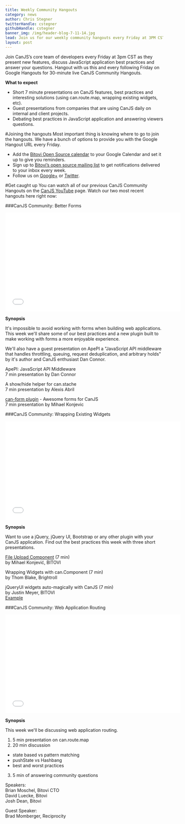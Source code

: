 ```yaml
---
title: Weekly Community Hangouts
category: news
author: Chris Stegner
twitterHandle: cstegner
githubHandle: cstegner
banner_img: /img/header-blog-7-11-14.jpg
lead: Join us for our weekly community hangouts every Friday at 3PM CST.
layout: post
---
```


Join CanJS’s core team of developers every Friday at 3pm CST as they present new features, discuss JavaScript application best practices and answer your questions.  Hangout with us this and every following Friday on Google Hangouts for 30-minute live CanJS Community Hangouts.
  
**What to expect**
  
- Short 7 minute presentations on CanJS features, best practices and interesting solutions (using can.route.map, wrapping existing widgets, etc).
- Guest presentations from companies that are using CanJS daily on internal and client projects.
- Debating best practices in JavaScript application and answering viewers questions.

#Joining the hangouts
Most important thing is knowing where to go to join the hangouts.  We have a bunch of options to provide you with the Google Hangout URL every Friday.

- Add the [Bitovi Open Source calendar](http://www.google.com/calendar/embed?src=anVwaXRlcmpzLmNvbV9yNmU3bXA0bHVhazRvMzkxdmRtcW1vdGpqOEBncm91cC5jYWxlbmRhci5nb29nbGUuY29t) to your Google Calendar and set it up to give you reminders.
- Sign up to [Bitovi’s open source mailing list](http://www.google.com/url?q=http%3A%2F%2Feepurl.com%2FXTmyr&sa=D&sntz=1&usg=AFQjCNHNBSaO8UVBuyH_MeXD2YldwOljlA) to get notifications delivered to your inbox every week.
- Follow us on [Google+](https://plus.google.com/108820831381167297339) or [Twitter](https://twitter.com/canjs).

#Get caught up
You can watch all of our previous CanJS Community Hangouts on the [CanJS YouTube](https://www.youtube.com/channel/UCM_xC8UOHt2ay5wz-3gotmg) page.  Watch our two most recent hangouts here right now:

###CanJS Community: Better Forms

<iframe width="560" height="315" src="//www.youtube.com/embed/tnhMgubzOQY" frameborder="0" allowfullscreen></iframe>

**Synopsis**

It's impossible to avoid working with forms when building web applications.  This week we'll share some of our best practices and a new plugin built to make working with forms a more enjoyable experience.  
 
We'll also have a guest presentation on ApePI a "JavaScript API middleware that handles throttling, queuing, request deduplication, and arbitrary holds" by it's author and CanJS enthusiast Dan Connor.

ApePI: JavaScript API Middleware  
7 min presentation by Dan Connor  

A show/hide helper for can.stache   
7 min presentation by Alexis Abril  

[can-form plugin](http://retroaktive.me/blog/canjs-hangouts-can-form/) - Awesome forms for CanJS  
7 min presentation by Mihael Konjevic  
  
###CanJS Community: Wrapping Existing Widgets
  
<iframe width="560" height="315" src="//www.youtube.com/embed/4SBslZoHNSM" frameborder="0" allowfullscreen></iframe>

**Synopsis**

Want to use a jQuery, jQuery UI, Bootstrap or any other plugin with your CanJS application.  Find out the best practices this week with three short presentations.
  
[File Upload Component](http://retroaktive.me/blog/canjs-hangouts-upload-component/) (7 min)  
by Mihael Konjević, BITOVI  
  
Wrapping Widgets with can.Component (7 min)  
by Thom Blake, Brightroll  
   
jQueryUI widgets auto-magically with CanJS (7 min)  
by Justin Meyer, BITOVI  
[Example](http://jsbin.com/noqec/2/watch?html,js,output) 
  
  
   
###CanJS Community: Web Application Routing
  
<iframe width="560" height="315" src="//www.youtube.com/embed/0Hhuv5Qru9k" frameborder="0" allowfullscreen></iframe>

**Synopsis**

This week we'll be discussing web application routing.  
 
1) 5 min presentation on can.route.map  
2) 20 min discussion  
- state based vs pattern matching  
- pushState vs Hashbang  
- best and worst practices  
3) 5 min of answering community questions  
 
Speakers:  
Brian Moschel, Bitovi CTO  
David Luecke, Bitovi   
Josh Dean, Bitovi  
 
Guest Speaker:  
Brad Momberger, Reciprocity  
